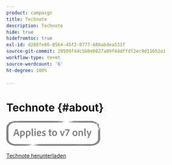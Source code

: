 ```yaml
---
product: campaign
title: Technote
description: Technote
hide: true
hidefromtoc: true
exl-id: d288fe86-0564-45f2-8777-606abdea531f
source-git-commit: 20509f44c5b8e0827a09f44dffdf2ec9d11652a1
workflow-type: tm+mt
source-wordcount: '6'
ht-degree: 100%

---
```


# Technote {#about}

![](../../assets/v7-only.svg)

[Technote herunterladen](guidelines.pdf)
